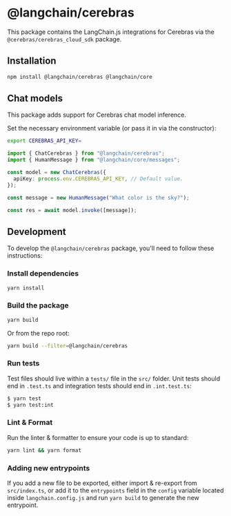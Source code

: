 # @langchain/cerebras

This package contains the LangChain.js integrations for Cerebras via the `@cerebras/cerebras_cloud_sdk` package.

## Installation

```bash npm2yarn
npm install @langchain/cerebras @langchain/core
```

## Chat models

This package adds support for Cerebras chat model inference.

Set the necessary environment variable (or pass it in via the constructor):

```bash
export CEREBRAS_API_KEY=
```

```typescript
import { ChatCerebras } from "@langchain/cerebras";
import { HumanMessage } from "@langchain/core/messages";

const model = new ChatCerebras({
  apiKey: process.env.CEREBRAS_API_KEY, // Default value.
});

const message = new HumanMessage("What color is the sky?");

const res = await model.invoke([message]);
```

## Development

To develop the `@langchain/cerebras` package, you'll need to follow these instructions:

### Install dependencies

```bash
yarn install
```

### Build the package

```bash
yarn build
```

Or from the repo root:

```bash
yarn build --filter=@langchain/cerebras
```

### Run tests

Test files should live within a `tests/` file in the `src/` folder. Unit tests should end in `.test.ts` and integration tests should
end in `.int.test.ts`:

```bash
$ yarn test
$ yarn test:int
```

### Lint & Format

Run the linter & formatter to ensure your code is up to standard:

```bash
yarn lint && yarn format
```

### Adding new entrypoints

If you add a new file to be exported, either import & re-export from `src/index.ts`, or add it to the `entrypoints` field in the `config` variable located inside `langchain.config.js` and run `yarn build` to generate the new entrypoint.
